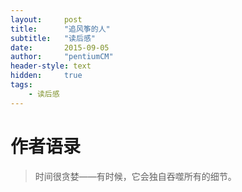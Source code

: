 ```yaml
---
layout:     post
title:      "追风筝的人"
subtitle:   "读后感"
date:       2015-09-05
author:     "pentiumCM"
header-style: text
hidden:     true
tags:
    - 读后感
---
```


# 作者语录
> 时间很贪婪——有时候，它会独自吞噬所有的细节。